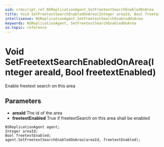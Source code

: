 ```yaml
---
uid: crmscript_ref_NSReplicationAgent_SetFreetextSearchEnabledOnArea
title: Void SetFreetextSearchEnabledOnArea(Integer areaId, Bool freetextEnabled)
intellisense: NSReplicationAgent.SetFreetextSearchEnabledOnArea
keywords: NSReplicationAgent, SetFreetextSearchEnabledOnArea
so.topic: reference
---
```


# Void SetFreetextSearchEnabledOnArea(Integer areaId, Bool freetextEnabled)

Enable freetext search on this area

## Parameters

* **areaId** The id of the area
* **freetextEnabled** True if freetextSearch on this area shall be enabled

```crmscript
NSReplicationAgent agent;
Integer areaId;
Bool freetextEnabled;
agent.SetFreetextSearchEnabledOnArea(areaId, freetextEnabled);
```

